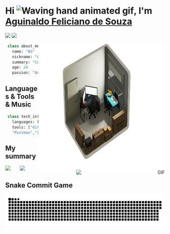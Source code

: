 <h1 align="left">Hi <img src="https://raw.githubusercontent.com/nixin72/nixin72/master/wave.gif" 
         alt="Waving hand animated gif"
         height="45"width="45" />, I'm <a href="https://github.com/Aguinaldofs"> Aguinaldo Feliciano de Souza</a></h1>  
         
[![](https://img.shields.io/badge/LinkedIn-Aguinaldofs-8e1519)](https://www.linkedin.com/in/aguinaldo-fs)
[![](https://img.shields.io/badge/Email-aguinaldojunior@gec.inatel.br-0c2d6b)](mailto:aguinaldojunior@gec.inatel.br)

<p align="right">
 <img align="right" alt="GIF" src="escritorio.png" alt="ag music" width="400"  height="400" />
</p>

```Python
 class about_me:
   name: "AG"
   nickname: "Aguinaldo Feliciano"
   summary: "Computer engineer at Inatel, game developer and artist"
   age: 24
   passion: "Art, games, cats, codes and pizza"
```
         

## Languages & Tools & Music

<p align="right">
 <img align="right" alt="GIF" src="https://spotify-github-profile.vercel.app/api/view?uid=3132b3rcaipmqcar24tea7ky4stm&cover_image=true&theme=novatorem" alt="ag music" width="280" height="80"/>
</p>

```Python
 class tech_info:
   languages: ["Python", "JavaScript", "Java", "C#"]
   tools: ["Git", "VS Code", "Unity", "Eclipse", "Intelijj",
   "Postman","Insomnia"]
```

## My summary

<p>
 <img height="165" src="https://github-readme-stats.vercel.app/api?username=Aguinaldofs&show_icons=true&theme=nord&title_color=f85149&icon_color=79b8ff&bg_color=0d1117">ㅤㅤ
 <img src="https://github-readme-stats.vercel.app/api/top-langs/?username=aguinaldofs&layout=compact&theme=nord&title_color=f85149&bg_color=0d1117&langs_count=6">
</p>
 
</p>

## Snake Commit Game
![Snake animation](https://github.com/aguinaldofs/aguinaldofs/blob/output/github-contribution-grid-snake.svg)


